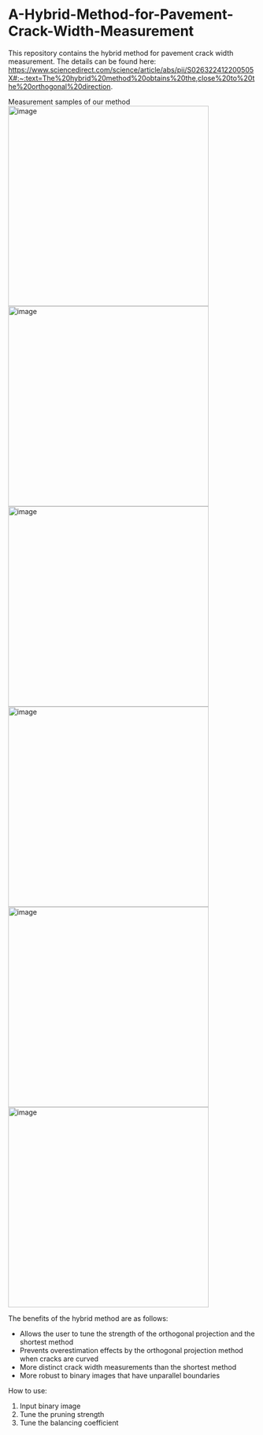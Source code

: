 # A-Hybrid-Method-for-Pavement-Crack-Width-Measurement
This repository contains the hybrid method for pavement crack width measurement. The details can be found here: https://www.sciencedirect.com/science/article/abs/pii/S026322412200505X#:~:text=The%20hybrid%20method%20obtains%20the,close%20to%20the%20orthogonal%20direction.

Measurement samples of our method
<img width="407" alt="image" src="https://github.com/JeremyOng96/A-Hybrid-Method-for-Pavement-Crack-Width-Measurement/assets/17587452/7e8f9bf5-ad8a-41dc-bedc-6a610af7eab8"> <img width="407" alt="image" src="https://github.com/JeremyOng96/A-Hybrid-Method-for-Pavement-Crack-Width-Measurement/assets/17587452/8357551d-6cec-48a2-b220-00268baf11fd"> <img width="407" alt="image" src="https://github.com/JeremyOng96/A-Hybrid-Method-for-Pavement-Crack-Width-Measurement/assets/17587452/4865063d-824e-4e14-b87b-5d5e9c8705ed">
<img width="407" alt="image" src="https://github.com/JeremyOng96/A-Hybrid-Method-for-Pavement-Crack-Width-Measurement/assets/17587452/565b0957-6812-43e8-ae98-000adbdee0f0"> <img width="407" alt="image" src="https://github.com/JeremyOng96/A-Hybrid-Method-for-Pavement-Crack-Width-Measurement/assets/17587452/4cf0d714-0a63-4516-bd21-ffb51852e4c2"> <img width="407" alt="image" src="https://github.com/JeremyOng96/A-Hybrid-Method-for-Pavement-Crack-Width-Measurement/assets/17587452/eef5c8b9-c5b5-4a53-bea7-8a1a3440e94e">

The benefits of the hybrid method are as follows:
   <ul>
     <li>Allows the user to tune the strength of the orthogonal projection and the shortest method</li>
     <li>Prevents overestimation effects by the orthogonal projection method when cracks are curved</li>
     <li>More distinct crack width measurements than the shortest method</li>
     <li>More robust to binary images that have unparallel boundaries</li>
   </ul>
   
How to use:
   <ol>
    <li>Input binary image</li>
    <li>Tune the pruning strength</li>
    <li>Tune the balancing coefficient</li>
   </ol>


   
